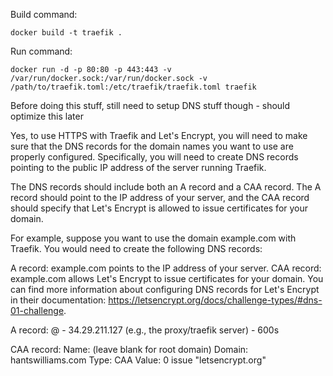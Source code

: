 
Build command:
```
docker build -t traefik . 
```

Run command:
```
docker run -d -p 80:80 -p 443:443 -v /var/run/docker.sock:/var/run/docker.sock -v /path/to/traefik.toml:/etc/traefik/traefik.toml traefik
``` 


Before doing this stuff, 
still need to setup DNS stuff though - should optimize this later 

Yes, to use HTTPS with Traefik and Let's Encrypt, you will need to make sure that the DNS records for the domain names you want to use are properly configured. Specifically, you will need to create DNS records pointing to the public IP address of the server running Traefik.

The DNS records should include both an A record and a CAA record. The A record should point to the IP address of your server, and the CAA record should specify that Let's Encrypt is allowed to issue certificates for your domain.

For example, suppose you want to use the domain example.com with Traefik. You would need to create the following DNS records:

A record: example.com points to the IP address of your server.
CAA record: example.com allows Let's Encrypt to issue certificates for your domain.
You can find more information about configuring DNS records for Let's Encrypt in their documentation: https://letsencrypt.org/docs/challenge-types/#dns-01-challenge.


A record: 
@ - 34.29.211.127 (e.g., the proxy/traefik server) - 600s 

CAA record: 
Name: (leave blank for root domain)
Domain: hantswilliams.com
Type: CAA
Value: 0 issue "letsencrypt.org"
